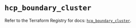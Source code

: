 # `hcp_boundary_cluster`

Refer to the Terraform Registry for docs: [`hcp_boundary_cluster`](https://registry.terraform.io/providers/hashicorp/hcp/0.105.0/docs/resources/boundary_cluster).
